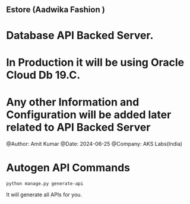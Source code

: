## Estore (Aadwika Fashion )
# Database API Backed Server.
# In Production it will be using Oracle Cloud Db 19.C.

# Any other Information and Configuration will be added later related to API Backed Server

@Author: Amit Kumar
@Date: 2024-06-25
@Company: AKS Labs(India)


# Autogen API  Commands
    python manage.py generate-api
It will generate all APIs for you.